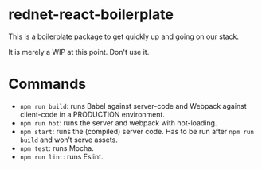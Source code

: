 # rednet-react-boilerplate

This is a boilerplate package to get quickly up and going on our stack.

It is merely a WIP at this point. Don't use it.

# Commands

  * `npm run build`: runs Babel against server-code and Webpack against client-code in a PRODUCTION environment.
  * `npm run hot`: runs the server and webpack with hot-loading.
  * `npm start`: runs the (compiled) server code. Has to be run after `npm run build` and won’t serve assets.
  * `npm test`: runs Mocha.
  * `npm run lint`: runs Eslint.
